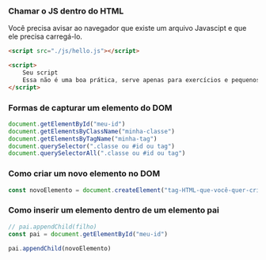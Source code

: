 ### Chamar o JS dentro do HTML

Você precisa avisar ao navegador que existe um arquivo Javascipt e que ele precisa carregá-lo.

```HTML
<script src="./js/hello.js"></script>
```

```HTML
<script>
    Seu script
    Essa não é uma boa prática, serve apenas para exercícios e pequenos testes.
</script>
```

### Formas de capturar um elemento do DOM

```Javascript
document.getElementById("meu-id")
document.getElementsByClassName("minha-classe")
document.getElementsByTagName("minha-tag")
document.querySelector(".classe ou #id ou tag")
document.querySelectorAll(".classe ou #id ou tag")
```

### Como criar um novo elemento no DOM

```Javascript
const novoElemento = document.createElement("tag-HTML-que-você-quer-criar")
```

### Como inserir um elemento dentro de um elemento pai

```Javascript
// pai.appendChild(filho)
const pai = document.getElementById("meu-id")

pai.appendChild(novoElemento)
```
